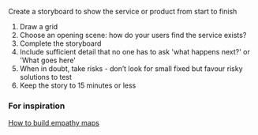 Create a storyboard to show the service or product from start to finish

<ol><li>Draw a grid</li>
<li>Choose an opening scene: how do your users find the service exists?</li>
<li>Complete the storyboard</li>
<li>Include sufficient detail that no one has to ask 'what happens next?' or 'What goes here'</li>
<li>When in doubt, take risks - don’t look for small fixed but favour risky solutions to test</li>
<li>Keep the story to 15 minutes or less</li>
</ol>

<h3>For inspiration</h3>

<a href='https://uxdict.io/design-thinking-empathy-map-c69ab5d6b22#.5vrtc0yg3'>How to build empathy maps</a>
